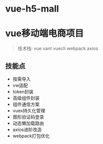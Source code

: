 # vue-h5-mall

# vue移动端电商项目
> 技术栈: vue vant vuecli webpack axios

## 技能点
* 按需导入
* vw适配
* token封装
* 高级组件封装
* 组件通信方案
* vuex持久化管理
* 图形验证码登录
* 动态懒加载路由
* axios进阶改造
* webpack打包优化